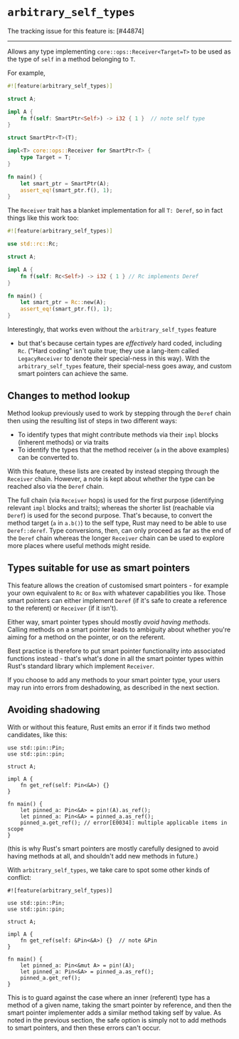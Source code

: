 # `arbitrary_self_types`

The tracking issue for this feature is: [#44874]

[#38788]: https://github.com/rust-lang/rust/issues/44874

------------------------

Allows any type implementing `core::ops::Receiver<Target=T>` to be used as the type
of `self` in a method belonging to `T`.

For example,

```rust
#![feature(arbitrary_self_types)]

struct A;

impl A {
    fn f(self: SmartPtr<Self>) -> i32 { 1 }  // note self type
}

struct SmartPtr<T>(T);

impl<T> core::ops::Receiver for SmartPtr<T> {
    type Target = T;
}

fn main() {
    let smart_ptr = SmartPtr(A);
    assert_eq!(smart_ptr.f(), 1);
}
```

The `Receiver` trait has a blanket implementation for all `T: Deref`, so in fact
things like this work too:

```rust
#![feature(arbitrary_self_types)]

use std::rc::Rc;

struct A;

impl A {
    fn f(self: Rc<Self>) -> i32 { 1 } // Rc implements Deref
}

fn main() {
    let smart_ptr = Rc::new(A);
    assert_eq!(smart_ptr.f(), 1);
}
```

Interestingly, that works even without the `arbitrary_self_types` feature
- but that's because certain types are _effectively_ hard coded, including
`Rc`. ("Hard coding" isn't quite true; they use a lang-item called
`LegacyReceiver` to denote their special-ness in this way). With the
`arbitrary_self_types` feature, their special-ness goes away, and custom
smart pointers can achieve the same.

## Changes to method lookup

Method lookup previously used to work by stepping through the `Deref`
chain then using the resulting list of steps in two different ways:

* To identify types that might contribute methods via their `impl`
  blocks (inherent methods) or via traits
* To identify the types that the method receiver (`a` in the above
  examples) can be converted to.

With this feature, these lists are created by instead stepping through
the `Receiver` chain. However, a note is kept about whether the type
can be reached also via the `Deref` chain.

The full chain (via `Receiver` hops) is used for the first purpose
(identifying relevant `impl` blocks and traits); whereas the shorter
list (reachable via `Deref`) is used for the second purpose. That's
because, to convert the method target (`a` in `a.b()`) to the self
type, Rust may need to be able to use `Deref::deref`. Type conversions,
then, can only proceed as far as the end of the `Deref` chain whereas
the longer `Receiver` chain can be used to explore more places where
useful methods might reside.

## Types suitable for use as smart pointers

This feature allows the creation of customised smart pointers - for example
your own equivalent to `Rc` or `Box` with whatever capabilities you like.
Those smart pointers can either implement `Deref` (if it's safe to
create a reference to the referent) or `Receiver` (if it isn't).

Either way, smart pointer types should mostly _avoid having methods_.
Calling methods on a smart pointer leads to ambiguity about whether you're
aiming for a method on the pointer, or on the referent.

Best practice is therefore to put smart pointer functionality into
associated functions instead - that's what's done in all the smart pointer
types within Rust's standard library which implement `Receiver`.

If you choose to add any methods to your smart pointer type, your users
may run into errors from deshadowing, as described in the next section.

## Avoiding shadowing

With or without this feature, Rust emits an error if it finds two method
candidates, like this:

```rust,compile_fail
use std::pin::Pin;
use std::pin::pin;

struct A;

impl A {
    fn get_ref(self: Pin<&A>) {}
}

fn main() {
    let pinned_a: Pin<&A> = pin!(A).as_ref();
    let pinned_a: Pin<&A> = pinned_a.as_ref();
    pinned_a.get_ref(); // error[E0034]: multiple applicable items in scope
}
```

(this is why Rust's smart pointers are mostly carefully designed to avoid
having methods at all, and shouldn't add new methods in future.)

With `arbitrary_self_types`, we take care to spot some other kinds of
conflict:

```rust,compile_fail
#![feature(arbitrary_self_types)]

use std::pin::Pin;
use std::pin::pin;

struct A;

impl A {
    fn get_ref(self: &Pin<&A>) {}  // note &Pin
}

fn main() {
    let pinned_a: Pin<&mut A> = pin!(A);
    let pinned_a: Pin<&A> = pinned_a.as_ref();
    pinned_a.get_ref();
}
```

This is to guard against the case where an inner (referent) type has a
method of a given name, taking the smart pointer by reference, and then
the smart pointer implementer adds a similar method taking self by value.
As noted in the previous section, the safe option is simply
not to add methods to smart pointers, and then these errors can't occur.
